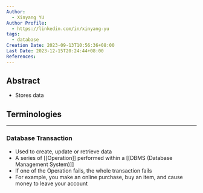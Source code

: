 ```yaml
---
Author:
  - Xinyang YU
Author Profile:
  - https://linkedin.com/in/xinyang-yu
tags:
  - database
Creation Date: 2023-09-13T10:56:36+08:00
Last Date: 2023-12-15T20:24:44+08:00
References: 
---
```

## Abstract
- Stores data




## Terminologies 
---
### Database Transaction
- Used to create, update or retrieve data
- A series of [[Operation]] performed within a [[DBMS (Database Management System)]]
- If one of the Operation fails, the whole transaction fails
- For example, you make an online purchase, buy an item, and cause money to leave your account